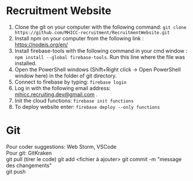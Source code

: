 # Recruitment Website
1. Clone the git on your computer with the following command: ```git clone https://github.com/MHICC-recruitment/RecruitmentWebsite.git```
2. Install npm on your computer from the following link : https://nodejs.org/en/
3. Install firebase-tools with the following command in your cmd window : ```npm install --global firebase-tools```. Run this line where the file was installed. 
4. Open the PowerShell windows (Shift+Right click -> Open PowerShell window here) in the folder of git directory.
5. Connect to firebase by typing: ```firebase login```
6. Log in with the following email address: mhicc.recruiting.dev@gmail.com .
7. Init the cloud functions: ```firebase init functions```
8. To deploy website enter: ```firebase deploy --only functions```

# Git
Pour coder suggestions: Web Storm, VSCode  
Pour git: GitKraken  
git pull (tirer le code) 
git add <fichier à ajouter>
git commit -m "message des changements"  
git push  
